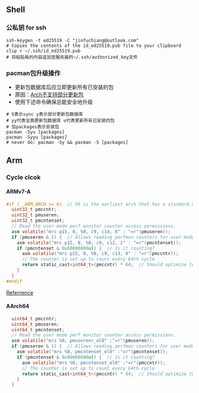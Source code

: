 ## Shell
### 公私钥 for ssh
```shell
ssh-keygen -t ed25519 -C "jinfuchiang@outlook.com"
# Copies the contents of the id_ed25519.pub file to your clipboard
clip < ~/.ssh/id_ed25519.pub
# 将粘贴板的内容追加至服务器的~/.ssh/authorized_key文件
```
### pacman包升级操作
- 更新包数据库后应立即更新所有已安装的包
- 原因：<a href = "https://wiki.archlinux.org/title/System_maintenance#Partial_upgrades_are_unsupported">Arch不支持部分更新包</a>
- 使用下述命令确保总能安全地升级
```shell
# S表示sync y表示部分更新包数据库
# yy代表全面更新包数据库 u代表更新所有已安装的包
# 加packages表示安装包
pacman -Syu [packages]
pacman -Syyu [packages]
# never do: pacman -Sy && pacman -S [packages]
```
## Arm
### Cycle clcok
#### ARMv7-A 
```C
#if (__ARM_ARCH >= 6)  // V6 is the earliest arch that has a standard cyclecount
  uint32_t pmccntr;
  uint32_t pmuseren;
  uint32_t pmcntenset;
  // Read the user mode perf monitor counter access permissions.
  asm volatile("mrc p15, 0, %0, c9, c14, 0" : "=r"(pmuseren));
  if (pmuseren & 1) {  // Allows reading perfmon counters for user mode code.
    asm volatile("mrc p15, 0, %0, c9, c12, 1" : "=r"(pmcntenset));
    if (pmcntenset & 0x80000000ul) {  // Is it counting?
      asm volatile("mrc p15, 0, %0, c9, c13, 0" : "=r"(pmccntr));
      // The counter is set up to count every 64th cycle
      return static_cast<int64_t>(pmccntr) * 64;  // Should optimize to << 6
    }
  }
#endif
```
[Referrence](https://github.com/google/benchmark/blob/b3c08f6ec39b9bfe4ec2ba45d1726582eea096a8/src/cycleclock.h)
#### AArch64
```C
  uint64_t pmccntr;
  uint64_t pmuseren;
  uint64_t pmcntenset;
  // Read the user mode perf monitor counter access permissions.
  asm volatile("mrs %0, pmuserenr_el0" :"=r"(pmuseren));
  if (pmuseren & 1) {  // Allows reading perfmon counters for user mode code.
    asm volatile("mrs %0, pmcntenset_el0" :"=r"(pmcntenset));
    if (pmcntenset & 0x80000000ul) {  // Is it counting?
      asm volatile("mrs %0, pmcntenset_el0" :"=r"(pmccntr));
      // The counter is set up to count every 64th cycle
      return static_cast<int64_t>(pmccntr) * 64;  // Should optimize to << 6
    }
  }
```
